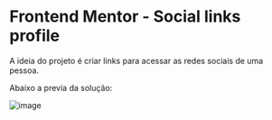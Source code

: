 # Frontend Mentor - Social links profile

A ideia do projeto é criar links para acessar as redes sociais de uma pessoa.

Abaixo a previa da solução:



![image](https://github.com/user-attachments/assets/220deae4-8f06-43cf-b187-0d0eb5a85393)
